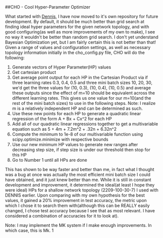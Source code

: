 ##CHO - Cool Hyper-Parameter Optimizer

What started with [Dennis](https://github.com/DarkElement75/dennis), I have now moved to it's own repository for future development. By default, it should be much better than grid search at finding ideal hyper parameters for the given network topology, and with good configuring(as well as more improvements of my own to make), I see no way it wouldn't be better than random grid search. I don't yet understand Bayesian Optimization yet, but I am fairly certain this is not better than that! Given a range of values and configuration settings, as well as necessary topology information initially in the cho_config.py file, CHO will do the following:

1. Generate vectors of Hyper Parameter(HP) values
2. Get cartesian product
3. Get average point output for each HP in the Cartesian Product via if three learning rates 0.3, 0.4, 0.5 and three mini batch sizes 10, 20, 30, we'd get the three values for (10, 0.3), (10, 0.4), (10, 0.5) and average these outputs since the effect of m=10 should be equivalent across the different learning rates. This gives us one value for our m=10(and the rest of the mini batch sizes) to use in the following steps. Note: I realize m is a relatively independent HP and can be determined as such.
4. Use these new points for each HP to generate a quadratic linear regression of the form A + Bx + Cx^2 for each HP
5. Add all of our quadratic linear regressions together to get a multivariable equation such as 5 + 4m + 7.2m^2 + .32n + 6.32n^2
6. Compute the minimum to 1e-8 of our multivariable function using scipy.optimize.minimize with respective bounds
7. Use our new minimum HP values to generate new ranges after decreasing step size, if step size is under our threshold then stop for this HP
8. Go to Number 1 until all HPs are done

This has shown to be way faster and better than me, in fact what I thought was a bug at once was actually the most efficient mini batch size I could have obtained, and it just knew better than me. While it is still in constant development and improvement, it determined the ideal(at least I hope they were ideal) HPs for a shallow network topology (2209-100-30-7) I used with DENNIS earlier. Upon comparing with my own hypothesis for the best values, it gained a 20% improvement in test accuracy, the metric upon which I chose it to search them with(although this can be REALLY easily changed, I chose test accuracy because I see that as most relevant. I have considered a combination of accuracies for it to look at). 

Note: I may implement the MK system if I make enough improvements. In which case, this is Mk. 1

